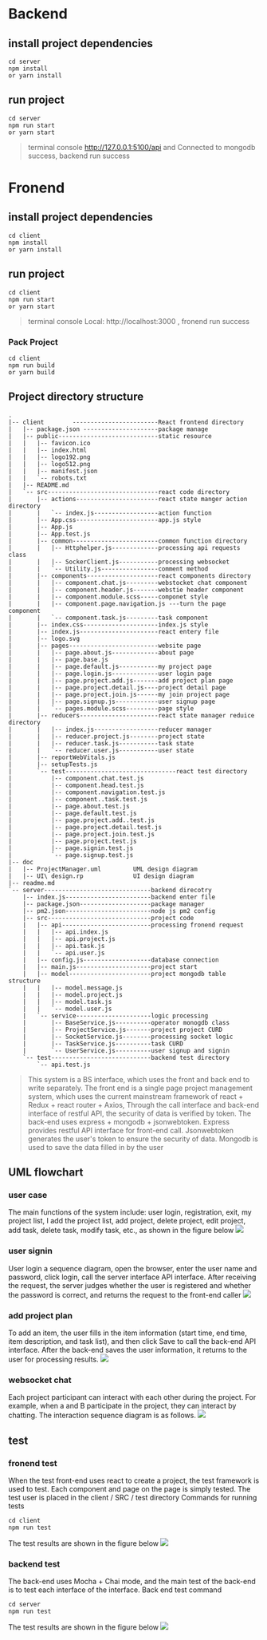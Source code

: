 # Backend

## install project dependencies

```
cd server
npm install
or yarn install
```

## run project

```
cd server
npm run start
or yarn start
```

> terminal console http://127.0.0.1:5100/api and Connected to mongodb success, backend run success

# Fronend

## install project dependencies

```
cd client
npm install
or yarn install
```

## run project

```
cd client
npm run start
or yarn start
```

> terminal console Local: http://localhost:3000 , fronend run success

### Pack Project

```
cd client
npm run build
or yarn build
```

## Project directory structure



```
.
|-- client        ------------------------React frontend directory
|   |-- package.json ---------------------package manage
|   |-- public----------------------------static resource
|   |   |-- favicon.ico
|   |   |-- index.html
|   |   |-- logo192.png
|   |   |-- logo512.png
|   |   |-- manifest.json
|   |   `-- robots.txt
|   |-- README.md
|   `-- src-------------------------------react code directory
|       |-- actions-----------------------react state manger action directory
|       |   `-- index.js------------------action function
|       |-- App.css-----------------------app.js style
|       |-- App.js
|       |-- App.test.js
|       |-- common------------------------common function directory
|       |   |-- Httphelper.js-------------processing api requests class
|       |   |-- SockerClient.js-----------processing websocket
|       |   `-- Utility.js----------------comment method
|       |-- components--------------------react components directory
|       |   |-- component.chat.js---------webstocket chat component
|       |   |-- component.header.js-------webstie header component
|       |   |-- component.module.scss-----componet style
|       |   |-- component.page.navigation.js ---turn the page component
|       |   `-- component.task.js---------task component
|       |-- index.css---------------------index.js style
|       |-- index.js----------------------react entery file
|       |-- logo.svg
|       |-- pages-------------------------website page
|       |   |-- page.about.js-------------about page
|       |   |-- page.base.js
|       |   |-- page.default.js-----------my project page
|       |   |-- page.login.js-------------user login page
|       |   |-- page.project.add.js-------add project plan page
|       |   |-- page.project.detail.js----project detail page
|       |   |-- page.project.join.js------my join project page
|       |   |-- page.signup.js------------user signup page
|       |   `-- pages.module.scss---------page style
|       |-- reducers----------------------react state manager reduice directory
|       |   |-- index.js------------------reducer manager
|       |   |-- reducer.project.js--------project state
|       |   |-- reducer.task.js-----------task state
|       |   `-- reducer.user.js-----------user state
|       |-- reportWebVitals.js
|       |-- setupTests.js
|       `-- test-------------------------------react test directory
|           |-- component.chat.test.js
|           |-- component.head.test.js
|           |-- component.navigation.test.js
|           |-- component..task.test.js
|           |-- page.about.test.js
|           |-- page.default.test.js
|           |-- page.project.add..test.js
|           |-- page.project.detail.test.js
|           |-- page.project.join.test.js
|           |-- page.project.test.js
|           |-- page.signin.test.js
|           `-- page.signup.test.js
|-- doc
|   |-- ProjectManager.uml         UML design diagram
|   |-- UI\ design.rp              UI design diagram
|-- readme.md
`-- server------------------------------backend direcotry
    |-- index.js------------------------backend enter file
    |-- package.json--------------------package manager
    |-- pm2.json------------------------node js pm2 config 
    |-- src-----------------------------project code
    |   |-- api-------------------------processing fronend request
    |   |   |-- api.index.js
    |   |   |-- api.project.js
    |   |   |-- api.task.js
    |   |   `-- api.user.js
    |   |-- config.js-------------------database connection
    |   |-- main.js---------------------project start 
    |   |-- model-----------------------project mongodb table structure
    |   |   |-- model.message.js
    |   |   |-- model.project.js
    |   |   |-- model.task.js
    |   |   `-- model.user.js
    |   `-- service---------------------logic processing
    |       |-- BaseService.js----------operator monogdb class
    |       |-- ProjectService.js-------project project CURD
    |       |-- SocketService.js--------processing socket logic
    |       |-- TaskService.js----------task CURD
    |       `-- UserService.js----------user signup and signin
    `-- test----------------------------backend test directory
        `-- api.test.js
```


>This system is a BS interface, which uses the front and back end to write separately. The front end is a single page project management system, which uses the current mainstream framework of react + Redux + react router + Axios,
Through the call interface and back-end interface of restful API, the security of data is verified by token.
The back-end uses express + mongodb + jsonwebtoken. Express provides restful API interface for front-end call. Jsonwebtoken generates the user's token to ensure the security of data. Mongodb is used to save the data filled in by the user

## UML flowchart
### user case
The main functions of the system include: user login, registration, exit, my project list, I add the project list, add project, delete project, edit project, add task, delete task, modify task, etc., as shown in the figure below
![](./doc/images/user_case.jpg)
### user signin
User login a sequence diagram, open the browser, enter the user name and password, click login, call the server interface API interface. After receiving the request, the server judges whether the user is registered and whether the password is correct, and returns the request to the front-end caller
![](./doc/images/signin.jpg)

### add project plan
To add an item, the user fills in the item information (start time, end time, item description, and task list), and then click Save to call the back-end API interface. After the back-end saves the user information, it returns to the user for processing results.
![](./doc/images/add_project.jpg)
### websocket chat

Each project participant can interact with each other during the project. For example, when a and B participate in the project, they can interact by chatting. The interaction sequence diagram is as follows.
![](./doc/images/chat.jpg)

## test

### fronend test
When the test front-end uses react to create a project, the test framework is used to test. Each component and page on the page is simply tested. The test user is placed in the client / SRC / test directory
Commands for running tests
```
cd client
npm run test
```
The test results are shown in the figure below
![](./doc/images/test_client.jpg)

### backend test
The back-end uses Mocha + Chai mode, and the main test of the back-end is to test each interface of the interface.
Back end test command
```
cd server
npm run test
```
The test results are shown in the figure below
![](./doc/images/test_server.jpg)
